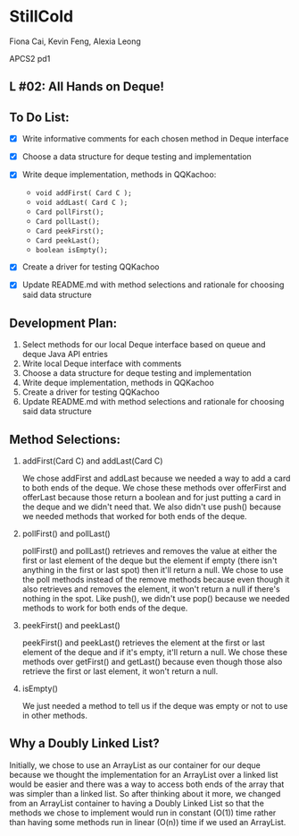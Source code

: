 # StillCold
Fiona Cai, Kevin Feng, Alexia Leong

APCS2 pd1
## L #02: All Hands on Deque!

## To Do List:
- [X] Write informative comments for each chosen method in Deque interface
- [X] Choose a data structure for deque testing and implementation
- [X] Write deque implementation, methods in QQKachoo:
     - ```void addFirst( Card C ); ```
     - ```void addLast( Card C ); ```
     - ```Card pollFirst(); ```
     - ```Card pollLast(); ```
     - ```Card peekFirst(); ```
     - ```Card peekLast(); ```
     - ```boolean isEmpty(); ```

- [X] Create a driver for testing QQKachoo
- [X] Update README.md with method selections and rationale for choosing said data structure

## Development Plan:
1. Select methods for our local Deque interface based on queue and deque Java API entries
2. Write local Deque interface with comments
3. Choose a data structure for deque testing and implementation
4. Write deque implementation, methods in QQKachoo
5. Create a driver for testing QQKachoo
6. Update README.md with method selections and rationale for choosing said data structure

## Method Selections:
1. addFirst(Card C) and addLast(Card C)

      We chose addFirst and addLast because we needed a way to add a card to both ends of the deque. We chose these methods over offerFirst and offerLast because those return a boolean and for just putting a card in the deque and we didn't need that. We also didn't use push() because we needed methods that worked for both ends of the deque.  
         
2. pollFirst() and pollLast()

      pollFirst() and pollLast() retrieves and removes the value at either the first or last element of the deque but the element if empty (there isn't anything in the first or last spot) then it'll return a null. We chose to use the poll methods instead of the remove methods because even though it also retrieves and removes the element, it won't return a null if there's nothing in the spot. Like push(), we didn't use pop() because we needed methods to work for both ends of the deque.
      
3. peekFirst() and peekLast()

      peekFirst() and peekLast() retrieves the element at the first or last element of the deque and if it's empty, it'll return a null. We chose these methods over getFirst() and getLast() because even though those also retrieve the first or last element, it won't return a null.
      
4. isEmpty()

      We just needed a method to tell us if the deque was empty or not to use in other methods.

## Why a Doubly Linked List?

   Initially, we chose to use an ArrayList as our container for our deque because we thought the implementation for an ArrayList over a linked list would be easier and there was a way to access both ends of the array that was simpler than a linked list. So after thinking about it more, we changed from an ArrayList container to having a Doubly Linked List so that the methods we chose to implement would run in constant (O(1)) time rather than having some methods run in linear (O(n)) time if we used an ArrayList.

